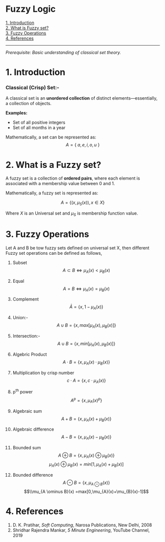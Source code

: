 # Fuzzy Logic

[1. Introduction](#1.-Introduction)   
[2. What is Fuzzy set?](#2.-What-is-Fuzzy-set?)  
[3. Fuzzy Operations](#3.-Fuzzy-Operations)   
[4. References](#4.-References)

---


*Prerequisite: Basic understanding of classical set theory.*


# 1. Introduction

### **Classical (Crisp) Set:-**  

A classical set is an **unordered collection** of distinct elements—essentially, a collection of objects.

**Examples:**
- Set of all positive integers  
- Set of all months in a year

Mathematically, a set can be represented as:
$$A = \{~ a,e,i,o,u ~ \}$$

# 2. What is a Fuzzy set?

A fuzzy set is a collection of **ordered pairs**, where each element is associated with a membership value between 0 and 1.

Mathematically, a fuzzy set is represented as:

$$A =\{ (x,\mu_{S}(x)), x\in X\}$$

Where $X$ is an Universal set and $\mu_{S}$ is membership function value.


# 3. Fuzzy Operations

Let A and B be tow fuzzy sets defined on universal set X, then different Fuzzy set operations can be defined as follows,

1. Subset
$$A\subset B \iff \mu_{A}(x)<\mu_{B}(x)$$

2. Equal
$$A= B \iff \mu_{A}(x)=\mu_{B}(x)$$

3. Complement
$$\bar A  = \{ x, 1-\mu_{A}(x)\}$$

4. Union:-  
$$A\cup B = \{ x, max[\mu_{A}(x),\mu_{B}(x)] \}$$

5. Intersection:-  
$$A\cup B = \{ x, min[\mu_{A}(x),\mu_{B}(x)] \}$$

6. Algebric Product
$$A\cdot B = \{ x,\mu_{A}(x)\cdot\mu_{B}(x) \}$$

7. Multiplication by crisp number
$$c\cdot A = \{ x, c\cdot\mu_{A}(x)\}$$

8. p<sup>th</sup> power
$$A^p = \{ x, \mu_{A}(x)^p\}$$

9. Algebraic sum
$$A+B = \{ x,\mu_{A}(x)+\mu_{B}(x) \}$$

10. Algebraic difference
$$A-B = \{ x,\mu_{A}(x)-\mu_{B}(x) \}$$

11. Bounded sum
$$A\oplus B = \{ x,\mu_{A}(x)\oplus \mu_{B}(x) \}$$
$$\mu_{A}(x)\oplus \mu_{B}(x) =min[1,\mu_{A}(x)+\mu_{B}(x)]$$

12. Bounded difference
$$A\ominus B = \{ x,\mu_{A \ominus B}(x)\}$$
$$\\mu_{A \ominus B}(x) =max[0,\mu_{A}(x)+\mu_{B}(x)-1]$$


# 4. References
1. D. K. Pratihar, _Soft Computing_, Narosa Publications, New Delhi, 2008
2. Shridhar Rajendra Mankar, _5 Minute Engineering_, YouTube Channel, 2019